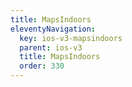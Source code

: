 ```yaml
---
title: MapsIndoors
eleventyNavigation:
  key: ios-v3-mapsindoors
  parent: ios-v3
  title: MapsIndoors
  order: 330
---
```

